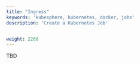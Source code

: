 ```yaml
---
title: "Ingress"
keywords: 'kubesphere, kubernetes, docker, jobs'
description: 'Create a Kubernetes Job'


weight: 2260
---
```


TBD
